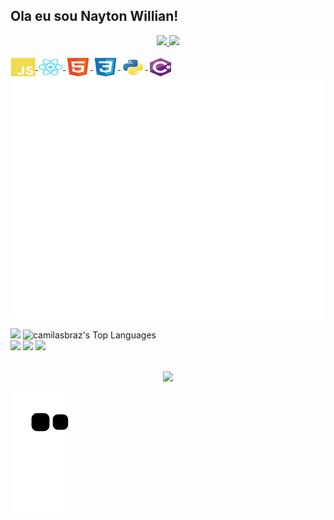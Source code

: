## Ola eu sou Nayton Willian!
<div align="center">
  <a href="https://github.com/Nayton-W">
  <img height="180em" src="https://github-readme-stats.vercel.app/api?username=Nayton-W&show_icons=true&theme=dracula&include_all_commits=true&count_private=true"/>
  <img height="180em" src="https://github-readme-stats.vercel.app/api/top-langs/?username=Nayton-W&layout=compact&langs_count=7&theme=dracula"/>
</div>
<div style="display: inline_block"><br>
  <img align="center" alt="Nayton-Js" height="30" width="40" src="https://raw.githubusercontent.com/devicons/devicon/master/icons/javascript/javascript-plain.svg">
  
  <img align="center" alt="Nayton-React" height="30" width="40" src="https://raw.githubusercontent.com/devicons/devicon/master/icons/react/react-original.svg">
  <img align="center" alt="Nayton-HTML" height="30" width="40" src="https://raw.githubusercontent.com/devicons/devicon/master/icons/html5/html5-original.svg">
  <img align="center" alt="Nayton-CSS" height="30" width="40" src="https://raw.githubusercontent.com/devicons/devicon/master/icons/css3/css3-original.svg">
  <img align="center" alt="Nayton-Python" height="30" width="40" src="https://raw.githubusercontent.com/devicons/devicon/master/icons/python/python-original.svg">
  <img align="center" alt="Nayton-Csharp" height="30" width="40" src="https://raw.githubusercontent.com/devicons/devicon/master/icons/csharp/csharp-original.svg">
</div>
 </div>

<div style="width: 100%;">
  <a href="https://github.com/Nayton-W/Nayton-W/blame/main/terminal.svg">
    <img src="terminal.svg" style="width: 600px; height: 400px;" alt="Svg source">
  </a>
</div>
<div>
  <img src="http://github-readme-streak-stats.herokuapp.com?user=Nayton-W&theme=github-dark-blue&date_format=M%20j%5B%2C%20Y%5D"/>
  <img  src="https://github-readme-stats.vercel.app/api/top-langs/?username=Nayton-W&layout=compact&card_width=275&theme=github_dark&langs_count=8&hide=langs,separadas,por,virugula4&exclude_repo=separar-reps,por-virgula" alt="camilasbraz's Top Languages" width="295" alling = "right""/>
</div>
</div>
  
 
<div> 
<div> 
  <a href = "mailto:naytonwillian23@outlok.com"><img src="https://img.shields.io/badge/-Gmail-%23333?style=for-the-badge&logo=gmail&logoColor=white" target="_blank"></a>
  <a href="https://www.linkedin.com/in/nayton-willian-da-silva-" target="_blank"><img src="https://img.shields.io/badge/-LinkedIn-%230077B5?style=for-the-badge&logo=linkedin&logoColor=white" target="_blank"></a> 
  <a href="https://www.facebook.com/HallSamaoficial" target="_blank"><img src="https://img.shields.io/badge/Facebook-1877F2?style=for-the-badge&logo=facebook&logoColor=white" target="_blank"></a> 
  
</div>
</br>
<p align="center">   <img alingn="center" src="https://profile-counter.glitch.me/Nayton-W/count.svg" /></p>

![snake gif](https://github.com/Nayton-W/Nayton-W/blob/output/github-contribution-grid-snake.svg)

